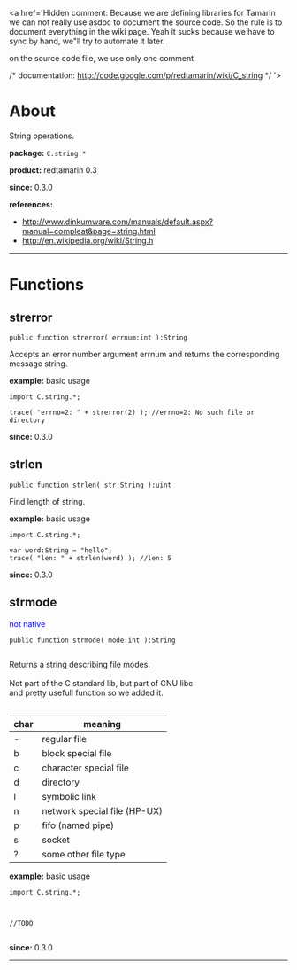 <a href='Hidden comment: 
Because we are defining libraries for Tamarin we can not really use asdoc to document the source code.
So the rule is to document everything in the wiki page.
Yeah it sucks because we have to sync by hand, we"ll try to automate it later.

on the source code file, we use only one comment

/* documentation: http://code.google.com/p/redtamarin/wiki/C_string */
'></a>

# About #
String operations.

**package:** `C.string.*`

**product:** redtamarin 0.3

**since:** 0.3.0

**references:**
  * http://www.dinkumware.com/manuals/default.aspx?manual=compleat&page=string.html
  * http://en.wikipedia.org/wiki/String.h



---

# Functions #

## strerror ##
```
public function strerror( errnum:int ):String
```
Accepts an error number argument errnum and returns the corresponding message string.

**example:** basic usage
```
import C.string.*;

trace( "errno=2: " + strerror(2) ); //errno=2: No such file or directory
```

**since:** 0.3.0


## strlen ##
```
public function strlen( str:String ):uint
```
Find length of string.

**example:** basic usage
```
import C.string.*;

var word:String = "hello";
trace( "len: " + strlen(word) ); //len: 5
```

**since:** 0.3.0


## strmode ##
<font color='blue'>not native</font><br>
<pre><code>public function strmode( mode:int ):String<br>
</code></pre>
Returns a string describing file modes.<br>
<br>
Not part of the C standard lib, but part of GNU libc<br>
and pretty usefull function so we added it.<br>
<br>
<table><thead><th> char </th><th> meaning </th></thead><tbody>
<tr><td> -    </td><td> regular file </td></tr>
<tr><td> b    </td><td> block special file </td></tr>
<tr><td> c    </td><td> character special file </td></tr>
<tr><td> d    </td><td> directory </td></tr>
<tr><td> l    </td><td> symbolic link </td></tr>
<tr><td> n    </td><td> network special file (HP-UX) </td></tr>
<tr><td> p    </td><td> fifo (named pipe) </td></tr>
<tr><td> s    </td><td> socket  </td></tr>
<tr><td> ?    </td><td> some other file type </td></tr></tbody></table>

<b>example:</b> basic usage<br>
<pre><code>import C.string.*;<br>
<br>
//TODO<br>
</code></pre>

<b>since:</b> 0.3.0<br>
<hr />